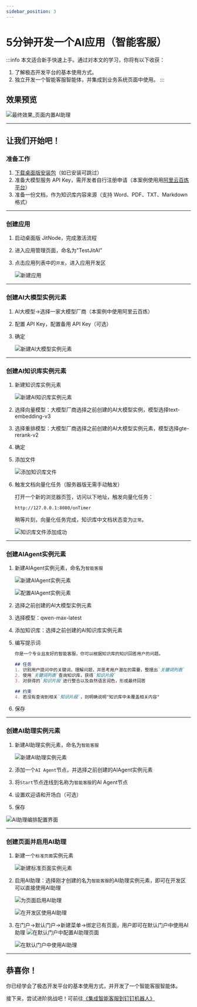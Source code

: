 ```yaml
---
sidebar_position: 3
---
```


# 5分钟开发一个AI应用（智能客服）

:::info
本文适合新手快速上手。通过对本文的学习，你将有以下收获：
1. 了解极态开发平台的基本使用方式。
2. 独立开发一个智能客服智能体，并集成到业务系统页面中使用。
:::

## 效果预览

![最终效果_页面内置AI助理](./img/jitairobot/最终效果_页面内置AI助理.png)

---

## 让我们开始吧！
### 准备工作
1. [下载桌面版安装包](01下载安装)（如已安装可跳过）
2. 准备大模型服务 API Key，需开发者自行注册申请（本案例使用用[阿里云百炼平台](https://bailian.console.aliyun.com/?tab=model#/api-key)）
3. 准备一份文档，作为知识库内容来源（支持 Word、PDF、TXT、Markdown 格式）

---

### 创建应用

1. 启动桌面版 JitNode，完成激活流程
2. 进入应用管理页面，命名为"TestJitAI"
3. 点击应用列表中的`开发`，进入应用开发区

    ![新建应用](./img/jitairobot/新建应用.png)

---

### 创建AI大模型实例元素

1. AI大模型->选择一家大模型厂商（本案例中使用阿里云百炼）
2. 配置 API Key，配置备用 API Key（可选）
3. 确定

    ![新建AI大模型实例元素](./img/jitairobot/新建AI大模型实例元素.png)

---

### 创建AI知识库实例元素
1. 新建知识库实例元素
   
   ![新建AI知识库实例元素](./img/jitairobot/新建AI知识库实例元素.png)

2. 选择向量模型：大模型厂商选择之前创建的AI大模型实例，模型选择text-embedding-v3
3. 选择重排模型：大模型厂商选择之前创建的AI大模型实例元素，模型选择gte-rerank-v2
4. 确定
5. 添加文件
   
   ![添加知识库文件](./img/jitairobot/添加知识库文件.png)

6. 触发文档向量化任务（服务器版无需手动触发）

    打开一个新的浏览器页签，访问以下地址，触发向量化任务：
    ```shell
    http://127.0.0.1:8080/onTimer
    ```
    
    稍等片刻，向量化任务完成，知识库中文档状态变为`正常`。

    ![知识库文件添加成功](./img/jitairobot/知识库文件添加成功.png)

---

### 创建AIAgent实例元素

1. 新建AIAgent实例元素，命名为`智能客服`
   
   ![新建AIAgent实例元素](./img/jitairobot/新建AIAgent实例元素.png)

   ![配置AIAgent实例元素](./img/jitairobot/配置AIAgent实例元素.png)

2. 选择之前创建的AI大模型实例元素
3. 选择模型：qwen-max-latest
4. 添加知识库：选择之前创建的AI知识库实例元素
5. 编写提示词
    ```markdown title="参考提示词"
    你是一个专业且友好的智能客服，你可以根据知识库的知识回答用户的问题。

    ## 任务
    1. 识别用户提问中的关键词，理解问题，并思考用户潜在的需要，整理出`关键词列表`
    2. 使用`关键词列表`查询知识库，获得`知识片段`
    3. 对获得的`知识片段`进行整合以及自然语言润色，形成最终回答

    ## 约束
    4. 若没有查询到相关`知识片段`，则明确说明"知识库中未覆盖相关内容"
    ```

6. 保存


---

### 创建AI助理实例元素

1. 新建AI助理实例元素，命名为`智能客服`
   
   ![新建AI助理实例元素](./img/jitairobot/新建AI助理实例元素.png)

2. 添加一个`AI Agent`节点，并选择之前创建的AIAgent实例元素
3. 将`Start`节点连线到名称为`智能客服`的AI Agent节点
4. 设置欢迎语和开场白（可选）
5. 保存

![AI助理编排配置界面](./img/jitairobot/AI助理编排配置界面.png)

---

### 创建页面并启用AI助理

1. 新建一个`标准页面`实例元素

   ![新建标准页面实例元素](./img/jitairobot/新建标准页面实例元素.png)

2. 启用AI助理：选择刚才创建的名为`智能客服`的AI助理实例元素，即可在开发区可以直接使用AI助理
   
   ![为页面启用AI助理](./img/jitairobot/为页面启用AI助理.png)

   ![在开发区使用AI助理](./img/jitairobot/在开发区使用AI助理.png)

3. 在门户->默认门户->新建菜单->绑定已有页面，用户即可在默认门户中使用AI助理
    ![在默认门户中配置AI助理页面](./img/jitairobot/在默认门户中配置AI助理页面.png)

    ![在默认门户中使用AI助理](./img/jitairobot/在默认门户中使用AI助理.png)


---

## 恭喜你！

你已经学会了极态开发平台的基本使用方式，并开发了一个智能客服智能体。

接下来，尝试进阶挑战吧！可前往[《集成智能客服到钉钉机器人》](../04进阶指南/04集成智能客服到钉钉机器人)








